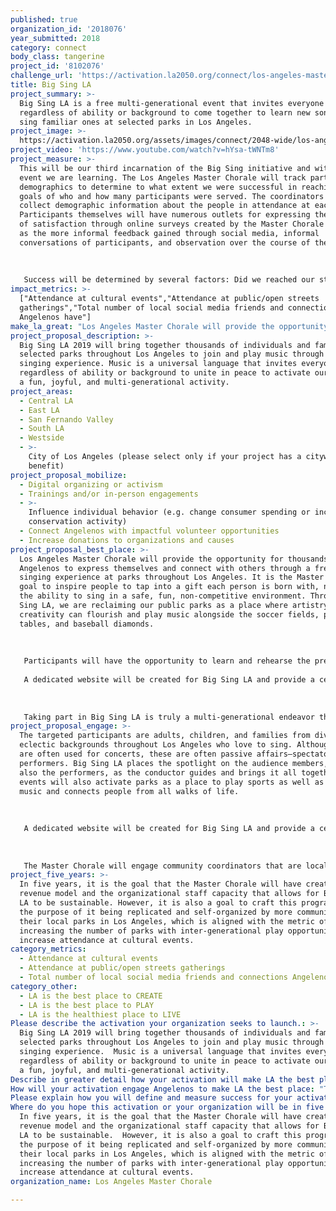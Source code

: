 ```yaml
---
published: true
organization_id: '2018076'
year_submitted: 2018
category: connect
body_class: tangerine
project_id: '8102076'
challenge_url: 'https://activation.la2050.org/connect/los-angeles-master-chorale/'
title: Big Sing LA
project_summary: >-
  Big Sing LA is a free multi-generational event that invites everyone
  regardless of ability or background to come together to learn new songs and
  sing familiar ones at selected parks in Los Angeles.
project_image: >-
  https://activation.la2050.org/assets/images/connect/2048-wide/los-angeles-master-chorale.jpg
project_video: 'https://www.youtube.com/watch?v=hYsa-tWNTm8'
project_measure: >-
  This will be our third incarnation of the Big Sing initiative and with each
  event we are learning. The Los Angeles Master Chorale will track participant
  demographics to determine to what extent we were successful in reaching stated
  goals of who and how many participants were served. The coordinators will help
  collect demographic information about the people in attendance at each park.
  Participants themselves will have numerous outlets for expressing their level
  of satisfaction through online surveys created by the Master Chorale as well
  as the more informal feedback gained through social media, informal
  conversations of participants, and observation over the course of the event. 
   
   
   
   Success will be determined by several factors: Did we reached our stated goals and desired impacts? Were the numbers of participants as high as we expected? What was the quality of experience reported in surveys? And the experience itself, did the event go smoothly? Did the community grow and interact as much as we hoped? We will also be looking at more long-term effects to see the impact of this program from the community and how they interact and engage with their local parks. These are all the questions, and more, the Master Chorale will be asking in post-project evaluations.
impact_metrics: >-
  ["Attendance at cultural events","Attendance at public/open streets
  gatherings","Total number of local social media friends and connections
  Angelenos have"]
make_la_great: "Los Angeles Master Chorale will provide the opportunity for thousands of Angelenos to express themselves and connect with others through a free, shared singing experience at parks throughout Los Angeles. It is the Master Chorale’s goal to inspire people to tap into a gift each person is born with, namely, the ability to sing in a safe, fun, non-competitive environment. Through Big Sing LA, we are reclaiming our public parks as a place where artistry and creativity can flourish and play music alongside the soccer fields, picnic tables, and baseball diamonds. \r\n \r\n \r\n \r\n Participants will have the opportunity to learn and rehearse the pre-selected choral repertoire in advance of the event through online educational tutorials featuring our Artistic Director Grant Gershon and the Master Chorale’s Swan Artist-in-Residence and Grammy Winner Eric Whitacre. A Grammy-winning composer and conductor, Whitacre is very well-known among choral music enthusiasts. However, we are considering engaging conductors that reflective of the diverse communities we want to serve at the various parks.\r\n \r\n A dedicated website will be created for Big Sing LA and provide a central location where participants can access the video tutorials, connect with each other, and share their experiences. It will contain all the information participants will need to know to get involved, such as which parks will serve as hubs for the Big Sing LA events and how to create gatherings of their own should they wish to. After the event, the website will serve as a conduit for participant surveys, and tracking and evaluating data to determine impacts. However, no prior knowledge or registration are required, and people can simply just show up and sing along with the crowds.\r\n \r\n \r\n \r\n Taking part in Big Sing LA is truly a multi-generational endeavor that will significantly reduce barriers to involvement in singing by inviting people from all walks of life to join in at a location that is more convenient than traveling to Grand Park in Downtown LA. Anyone who loves to sing or enjoys live music will connect on a deeper level by experiencing a powerful and transcendent moment that only through singing together as an ensemble provides. We will work with local neighborhood councils and local organizations to determine the park that is geographically the most accessible and therefore, we will create more access points for increasing inter-generational play opportunities and making parks more vibrant. This event will also create indelible memories linked to their experience with Big Sing LA at their park."
project_proposal_description: >-
  Big Sing LA 2019 will bring together thousands of individuals and families at
  selected parks throughout Los Angeles to join and play music through a shared
  singing experience. Music is a universal language that invites everyone
  regardless of ability or background to unite in peace to activate our parks in
  a fun, joyful, and multi-generational activity.
project_areas:
  - Central LA
  - East LA
  - San Fernando Valley
  - South LA
  - Westside
  - >-
    City of Los Angeles (please select only if your project has a citywide
    benefit)
project_proposal_mobilize:
  - Digital organizing or activism
  - Trainings and/or in-person engagements
  - >-
    Influence individual behavior (e.g. change consumer spending or increase
    conservation activity)
  - Connect Angelenos with impactful volunteer opportunities
  - Increase donations to organizations and causes
project_proposal_best_place: >-
  Los Angeles Master Chorale will provide the opportunity for thousands of
  Angelenos to express themselves and connect with others through a free, shared
  singing experience at parks throughout Los Angeles. It is the Master Chorale’s
  goal to inspire people to tap into a gift each person is born with, namely,
  the ability to sing in a safe, fun, non-competitive environment. Through Big
  Sing LA, we are reclaiming our public parks as a place where artistry and
  creativity can flourish and play music alongside the soccer fields, picnic
  tables, and baseball diamonds. 
   
   
   
   Participants will have the opportunity to learn and rehearse the pre-selected choral repertoire in advance of the event through online educational tutorials featuring our Artistic Director Grant Gershon and the Master Chorale’s Swan Artist-in-Residence and Grammy Winner Eric Whitacre. A Grammy-winning composer and conductor, Whitacre is very well-known among choral music enthusiasts. However, we are considering engaging conductors that reflective of the diverse communities we want to serve at the various parks.
   
   A dedicated website will be created for Big Sing LA and provide a central location where participants can access the video tutorials, connect with each other, and share their experiences. It will contain all the information participants will need to know to get involved, such as which parks will serve as hubs for the Big Sing LA events and how to create gatherings of their own should they wish to. After the event, the website will serve as a conduit for participant surveys, and tracking and evaluating data to determine impacts. However, no prior knowledge or registration are required, and people can simply just show up and sing along with the crowds.
   
   
   
   Taking part in Big Sing LA is truly a multi-generational endeavor that will significantly reduce barriers to involvement in singing by inviting people from all walks of life to join in at a location that is more convenient than traveling to Grand Park in Downtown LA. Anyone who loves to sing or enjoys live music will connect on a deeper level by experiencing a powerful and transcendent moment that only through singing together as an ensemble provides. We will work with local neighborhood councils and local organizations to determine the park that is geographically the most accessible and therefore, we will create more access points for increasing inter-generational play opportunities and making parks more vibrant. This event will also create indelible memories linked to their experience with Big Sing LA at their park.
project_proposal_engage: >-
  The targeted participants are adults, children, and families from diverse and
  eclectic backgrounds throughout Los Angeles who love to sing. Although parks
  are often used for concerts, these are often passive affairs—spectators &
  performers. Big Sing LA places the spotlight on the audience members, who are
  also the performers, as the conductor guides and brings it all together. These
  events will also activate parks as a place to play sports as well as playing
  music and connects people from all walks of life.
   
   
   
   A dedicated website will be created for Big Sing LA and provide a central hub where participants can access the video tutorials, connect with each other, and share their experiences. Emphasis will be placed on engaging participants in person and in areas that have been identified as having populations that have the least access to live music, such as Northeastern San Fernando Valley and South Los Angeles. 
   
   
   
   The Master Chorale will engage community coordinators that are local to the areas who can partner with local leaders, networks, and neighborhood councils. These coordinators will take the lead in promoting the event because of their in-depth familiarity with the area. We will pay these coordinators to compensate them for the time and energy including organizing volunteers, and help manage the logistics at the park on the day of the event with support from the Master Chorale, including tracking demographics and contact information to be used in post-event evaluations.
project_five_years: >-
  In five years, it is the goal that the Master Chorale will have created a
  revenue model and the organizational staff capacity that allows for Big Sing
  LA to be sustainable. However, it is also a goal to craft this program with
  the purpose of it being replicated and self-organized by more communities at
  their local parks in Los Angeles, which is aligned with the metric of
  increasing the number of parks with inter-generational play opportunities and
  increase attendance at cultural events.
category_metrics:
  - Attendance at cultural events
  - Attendance at public/open streets gatherings
  - Total number of local social media friends and connections Angelenos have
category_other:
  - LA is the best place to CREATE
  - LA is the best place to PLAY
  - LA is the healthiest place to LIVE
Please describe the activation your organization seeks to launch.: >-
  Big Sing LA 2019 will bring together thousands of individuals and families at
  selected parks throughout Los Angeles to join and play music through a shared
  singing experience.  Music is a universal language that invites everyone
  regardless of ability or background to unite in peace to activate our parks in
  a fun, joyful, and multi-generational activity.
Describe in greater detail how your activation will make LA the best place?: "Los Angeles Master Chorale will provide the opportunity for thousands of Angelenos to express themselves and connect with others through a free, shared singing experience at parks throughout Los Angeles.  It is the Master Chorale’s goal to inspire people to tap into a gift each person is born with, namely, the ability to sing in a safe, fun, non-competitive environment.  Through Big Sing LA, we are reclaiming our public parks as a place where artistry and creativity can flourish and play music alongside the soccer fields, picnic tables, and baseball diamonds.  \r\n\r\nParticipants will have the opportunity to learn and rehearse the pre-selected choral repertoire in advance of the event through online educational tutorials featuring our Artistic Director Grant Gershon and the Master Chorale’s Swan Artist-in-Residence and Grammy Winner Eric Whitacre.  A Grammy-winning composer and conductor, Whitacre is very well-known among choral music enthusiasts.  However, we are considering engaging conductors that reflective of the diverse communities we want to serve at the various parks.\r\nA dedicated website will be created for Big Sing LA and provide a central location where participants can access the video tutorials, connect with each other, and share their experiences. It will contain all the information participants will need to know to get involved, such as which parks will serve as hubs for the Big Sing LA events and how to create gatherings of their own should they wish to.  After the event, the website will serve as a conduit for participant surveys, and tracking and evaluating data to determine impacts. However, no prior knowledge or registration are required, and people can simply just show up and sing along with the crowds.\r\n\r\nTaking part in Big Sing LA is truly a multi-generational endeavor that will significantly reduce barriers to involvement in singing by inviting people from all walks of life to join in at a location that is more convenient than traveling to Grand Park in Downtown LA. Anyone who loves to sing or enjoys live music will connect on a deeper level by experiencing a powerful and transcendent moment that only through singing together as an ensemble provides.  We will work with local neighborhood councils and local organizations to determine the park that is geographically the most accessible and therefore, we will create more access points for increasing inter-generational play opportunities and making parks more vibrant. This event will also create indelible memories linked to their experience with Big Sing LA at their park.          "
How will your activation engage Angelenos to make LA the best place: "The targeted participants are adults, children, and families from diverse and eclectic backgrounds throughout Los Angeles who love to sing. Although parks are often used for concerts, these are often passive affairs—spectators & performers. Big Sing LA places the spotlight on the audience members, who are also the performers, as the conductor guides and brings it all together. These events will also activate parks as a place to play sports as well as playing music and connects people from all walks of life.\r\n\r\nA dedicated website will be created for Big Sing LA and provide a central hub where participants can access the video tutorials, connect with each other, and share their experiences. Emphasis will be placed on engaging participants in person and in areas that have been identified as having populations that have the least access to live music, such as Northeastern San Fernando Valley and South Los Angeles. \r\n\r\nThe Master Chorale will engage community coordinators that are local to the areas who can partner with local leaders, networks, and neighborhood councils. These coordinators will take the lead in promoting the event because of their in-depth familiarity with the area. We will pay these coordinators to compensate them for the time and energy including organizing volunteers, and help manage the logistics at the park on the day of the event with support from the Master Chorale, including tracking demographics and contact information to be used in post-event evaluations."
Please explain how you will define and measure success for your activation.: "This will be our third incarnation of the Big Sing initiative and with each event we are learning. The Los Angeles Master Chorale will track participant demographics to determine to what extent we were successful in reaching stated goals of who and how many participants were served.  The coordinators will help collect demographic information about the people in attendance at each park.  Participants themselves will have numerous outlets for expressing their level of satisfaction through online surveys created by the Master Chorale as well as the more informal feedback gained through social media, informal conversations of participants, and observation over the course of the event.  \r\n\r\nSuccess will be determined by several factors:  Did we reached our stated goals and desired impacts?  Were the numbers of participants as high as we expected?  What was the quality of experience reported in surveys?  And the experience itself, did the event go smoothly?  Did the community grow and interact as much as we hoped?  We will also be looking at more long-term effects to see the impact of this program from the community and how they interact and engage with their local parks.  These are all the questions, and more, the Master Chorale will be asking in post-project evaluations."
Where do you hope this activation or your organization will be in five years?: >-
  In five years, it is the goal that the Master Chorale will have created a
  revenue model and the organizational staff capacity that allows for Big Sing
  LA to be sustainable.  However, it is also a goal to craft this program with
  the purpose of it being replicated and self-organized by more communities at
  their local parks in Los Angeles, which is aligned with the metric of
  increasing the number of parks with inter-generational play opportunities and
  increase attendance at cultural events.
organization_name: Los Angeles Master Chorale

---
```

